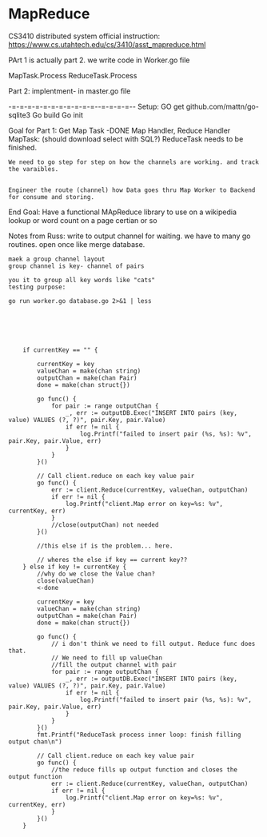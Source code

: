 # MapReduce
CS3410 distributed system 
official instruction:
https://www.cs.utahtech.edu/cs/3410/asst_mapreduce.html

PArt 1 is actually part 2. we write code in Worker.go file

MapTask.Process
ReduceTask.Process

Part 2: 
implentment- in master.go file 

-=-=-=-=-=-=-=-=-=-=-=--=-=-=-=--
Setup:
 GO get github.com/mattn/go-sqlite3
Go build 
Go init

Goal for Part 1:
    Get Map Task -DONE
    Map Handler, Reduce Handler
    MapTask: (should download select with SQL?)
    ReduceTask needs to be finished.

    We need to go step for step on how the channels are working. and track the varaibles.


    Engineer the route (channel) how Data goes thru Map Worker to Backend for consume and storing.

End Goal:
    Have a functional MApReduce library to use on a wikipedia lookup or word count on a page certian or so


Notes from Russ:
    write to output channel for waiting. we have to many go routines. 
    open once like merge database. 



    maek a group channel layout 
    group channel is key- channel of pairs

    you it to group all key words like "cats" 
    testing purpose: 

    go run worker.go database.go 2>&1 | less





    
		if currentKey == "" {

			currentKey = key
			valueChan = make(chan string)
			outputChan = make(chan Pair)
			done = make(chan struct{})

			go func() {
				for pair := range outputChan {
					_, err := outputDB.Exec("INSERT INTO pairs (key, value) VALUES (?, ?)", pair.Key, pair.Value)
					if err != nil {
						log.Printf("failed to insert pair (%s, %s): %v", pair.Key, pair.Value, err)
					}
				}
			}()

			// Call client.reduce on each key value pair
			go func() {
				err := client.Reduce(currentKey, valueChan, outputChan)
				if err != nil {
					log.Printf("client.Map error on key=%s: %v", currentKey, err)
				}
				//close(outputChan) not needed
			}()

			//this else if is the problem... here.

			// wheres the else if key == current key??
		} else if key != currentKey {
			//why do we close the Value chan?
			close(valueChan)
			<-done

			currentKey = key
			valueChan = make(chan string)
			outputChan = make(chan Pair)
			done = make(chan struct{})

			go func() {
				// i don't think we need to fill output. Reduce func does that.
				// We need to fill up valueChan
				//fill the output channel with pair
				for pair := range outputChan {
					_, err := outputDB.Exec("INSERT INTO pairs (key, value) VALUES (?, ?)", pair.Key, pair.Value)
					if err != nil {
						log.Printf("failed to insert pair (%s, %s): %v", pair.Key, pair.Value, err)
					}
				}
			}()
			fmt.Printf("ReduceTask process inner loop: finish filling output chan\n")

			// Call client.reduce on each key value pair
			go func() {
				//the reduce fills up output function and closes the output function
				err := client.Reduce(currentKey, valueChan, outputChan)
				if err != nil {
					log.Printf("client.Map error on key=%s: %v", currentKey, err)
				}
			}()
		}
